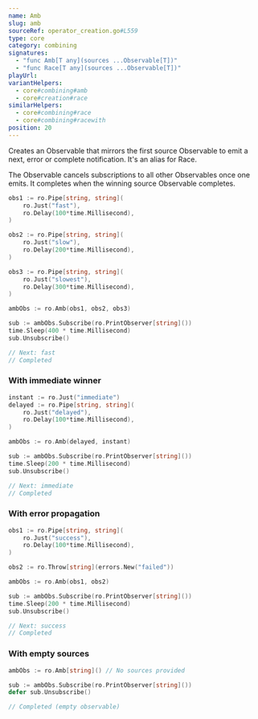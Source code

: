 ```yaml
---
name: Amb
slug: amb
sourceRef: operator_creation.go#L559
type: core
category: combining
signatures:
  - "func Amb[T any](sources ...Observable[T])"
  - "func Race[T any](sources ...Observable[T])"
playUrl:
variantHelpers:
  - core#combining#amb
  - core#creation#race
similarHelpers:
  - core#combining#race
  - core#combining#racewith
position: 20
---
```


Creates an Observable that mirrors the first source Observable to emit a next, error or complete notification. It's an alias for Race.

The Observable cancels subscriptions to all other Observables once one emits. It completes when the winning source Observable completes.

```go
obs1 := ro.Pipe[string, string](
    ro.Just("fast"),
    ro.Delay(100*time.Millisecond),
)

obs2 := ro.Pipe[string, string](
    ro.Just("slow"),
    ro.Delay(200*time.Millisecond),
)

obs3 := ro.Pipe[string, string](
    ro.Just("slowest"),
    ro.Delay(300*time.Millisecond),
)

ambObs := ro.Amb(obs1, obs2, obs3)

sub := ambObs.Subscribe(ro.PrintObserver[string]())
time.Sleep(400 * time.Millisecond)
sub.Unsubscribe()

// Next: fast
// Completed
```

### With immediate winner

```go
instant := ro.Just("immediate")
delayed := ro.Pipe[string, string](
    ro.Just("delayed"),
    ro.Delay(100*time.Millisecond),
)

ambObs := ro.Amb(delayed, instant)

sub := ambObs.Subscribe(ro.PrintObserver[string]())
time.Sleep(200 * time.Millisecond)
sub.Unsubscribe()

// Next: immediate
// Completed
```

### With error propagation

```go
obs1 := ro.Pipe[string, string](
    ro.Just("success"),
    ro.Delay(100*time.Millisecond),
)

obs2 := ro.Throw[string](errors.New("failed"))

ambObs := ro.Amb(obs1, obs2)

sub := ambObs.Subscribe(ro.PrintObserver[string]())
time.Sleep(200 * time.Millisecond)
sub.Unsubscribe()

// Next: success
// Completed
```

### With empty sources

```go
ambObs := ro.Amb[string]() // No sources provided

sub := ambObs.Subscribe(ro.PrintObserver[string]())
defer sub.Unsubscribe()

// Completed (empty observable)
```